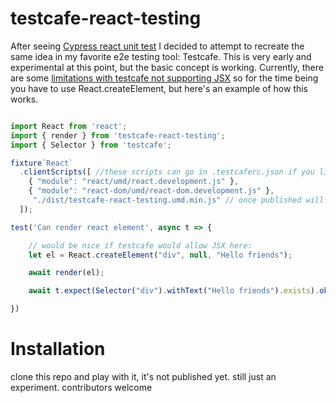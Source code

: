 # testcafe-react-testing

After seeing [Cypress react unit test](https://github.com/bahmutov/cypress-react-unit-test) I decided to attempt to recreate the same 
idea in my favorite e2e testing tool: Testcafe.  This is very early and experimental at this point, but the basic concept is working.
Currently, there are some [limitations with testcafe not supporting JSX](https://github.com/DevExpress/testcafe/issues/4817) so for the time
being you have to use React.createElement, but here's an example of how this works.

```js

import React from 'react';
import { render } from 'testcafe-react-testing';
import { Selector } from 'testcafe';

fixture`React`
  .clientScripts([ //these scripts can go in .testcaferc.json if you like
    { "module": "react/umd/react.development.js" },
    { "module": "react-dom/umd/react-dom.development.js" },
     "./dist/testcafe-react-testing.umd.min.js" // once published will be: { "module": "testcafe-react-testing/dist/testcafe-react-testing.umd.min.js" },
  ]);

test('Can render react element', async t => {

    // would be nice if testcafe would allow JSX here:
    let el = React.createElement("div", null, "Hello friends");

    await render(el);

    await t.expect(Selector("div").withText("Hello friends").exists).ok();

})

```

# Installation

clone this repo and play with it, it's not published yet.  still just an experiment.  contributors welcome
